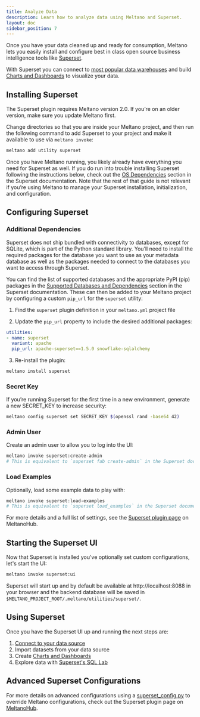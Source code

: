 ```yaml
---
title: Analyze Data
description: Learn how to analyze data using Meltano and Superset.
layout: doc
sidebar_position: 7
---
```


Once you have your data cleaned up and ready for consumption, Meltano lets you easily install and configure best in class open source business intelligence tools like [Superset](https://superset.apache.org/).

With Superset you can connect to [most popular data warehouses](https://superset.apache.org/docs/databases/installing-database-drivers) and build [Charts and Dashboards](https://superset.apache.org/docs/creating-charts-dashboards/creating-your-first-dashboard) to visualize your data.

## Installing Superset

The Superset plugin requires Meltano version 2.0. If you’re on an older version, make sure you update Meltano first.

Change directories so that you are inside your Meltano project,
and then run the following command to add Superset
to your project and make it available to use via `meltano invoke`:

```bash
meltano add utility superset
```

Once you have Meltano running, you likely already have everything you need for Superset as well. If you do run into trouble installing Superset following the instructions below, check out the [OS Dependencies](https://superset.apache.org/docs/installation/installing-superset-from-scratch/#os-dependencies) section in the Superset documentation. Note that the rest of that guide is not relevant if you’re using Meltano to manage your Superset installation, initialization, and configuration.

## Configuring Superset

### Additional Dependencies

Superset does not ship bundled with connectivity to databases, except for SQLite, which is part of the Python standard library.
You’ll need to install the required packages for the database you want to use as your metadata database as well as the packages needed to connect to the databases you want to access through Superset.

You can find the list of supported databases and the appropriate PyPI (pip) packages in the [Supported Databases and Dependencies](https://superset.apache.org/docs/databases/installing-database-drivers/#supported-databases-and-dependencies) section in the Superset documentation.
These can then be added to your Meltano project by configuring a custom `pip_url` for the `superset` utility:

1. Find the `superset` plugin definition in your `meltano.yml` project file

2. Update the `pip_url` property to include the desired additional packages:

```yaml
utilities:
- name: superset
  variant: apache
  pip_url: apache-superset==1.5.0 snowflake-sqlalchemy
```

3. Re-install the plugin:

```bash
meltano install superset
```

### Secret Key

If you’re running Superset for the first time in a new environment, generate a new SECRET_KEY to increase security:

```bash
meltano config superset set SECRET_KEY $(openssl rand -base64 42)
```

### Admin User

Create an admin user to allow you to log into the UI:

```bash
meltano invoke superset:create-admin
# This is equivalent to `superset fab create-admin` in the Superset documentation
```

### Load Examples

Optionally, load some example data to play with:

```bash
meltano invoke superset:load-examples
# This is equivalent to `superset load_examples` in the Superset documentation
```

For more details and a full list of settings, see the [Superset plugin page](https://hub.meltano.com/utilities/superset) on MeltanoHub.

## Starting the Superset UI

Now that Superset is installed you've optionally set custom configurations, let's start the UI:

```bash
meltano invoke superset:ui
```

Superset will start up and by default be available at http://localhost:8088 in your browser and the backend database will be saved in `$MELTANO_PROJECT_ROOT/.meltano/utilities/superset/`.

## Using Superset

Once you have the Superset UI up and running the next steps are:

1. [Connect to your data source](https://superset.apache.org/docs/databases/db-connection-ui)
2. Import datasets from your data source
3. Create [Charts and Dashboards](https://superset.apache.org/docs/creating-charts-dashboards/creating-your-first-dashboard)
4. Explore data with [Superset's SQL Lab](https://superset.apache.org/docs/creating-charts-dashboards/exploring-data)

## Advanced Superset Configurations

For more details on advanced configurations using a [superset_config.py](https://superset.apache.org/docs/installation/configuring-superset) to override Meltano configurations, check out the Superset plugin page on [MeltanoHub](https://hub.meltano.com/utilities/superset#advanced-configuration).
